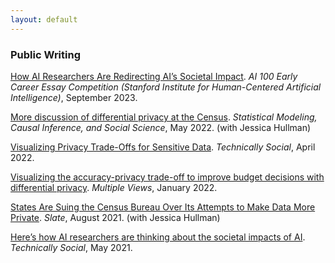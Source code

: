 ```yaml
---
layout: default
---
```


### Public Writing
[How AI Researchers Are Redirecting AI’s Societal Impact](https://ai100.stanford.edu/sites/g/files/sbiybj18871/files/media/file/ai100_essaycompetition.pdf). _AI 100 Early Career Essay Competition (Stanford Institute for Human-Centered Artificial Intelligence)_, September 2023.

[More discussion of differential privacy at the Census](https://statmodeling.stat.columbia.edu/2022/05/16/more-discussion-of-differential-privacy-at-the-census/). _Statistical Modeling, Causal Inference, and Social Science_, May 2022. (with Jessica Hullman)

[Visualizing Privacy Trade-Offs for Sensitive Data](https://medium.com/technically-social/visualizing-privacy-trade-offs-for-sensitive-data-af0f57053517). _Technically Social_, April 2022.

[Visualizing the accuracy-privacy trade-off to improve budget decisions with differential privacy](https://medium.com/multiple-views-visualization-research-explained/visualizing-the-accuracy-privacy-trade-off-to-improve-budget-decisions-with-differential-privacy-66fc3efb34a). _Multiple Views_, January 2022.

[States Are Suing the Census Bureau Over Its Attempts to Make Data More Private](https://slate.com/technology/2021/08/census-bureau-differential-privacy-lawsuit.html). _Slate_, August 2021. (with Jessica Hullman)

[Here’s how AI researchers are thinking about the societal impacts of AI](https://medium.com/technically-social/heres-how-ai-researchers-are-thinking-about-the-societal-impacts-of-ai-b82fc3f29b4d). _Technically Social_, May 2021.
